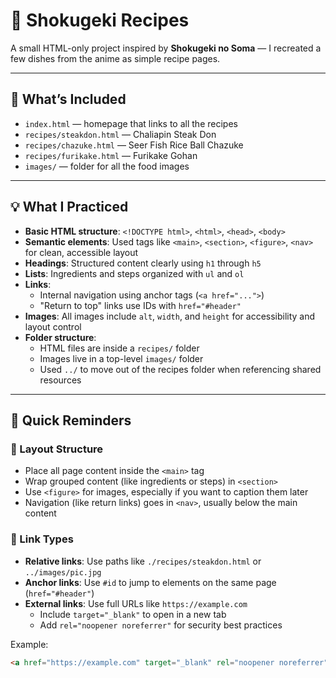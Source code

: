 # 🍱 Shokugeki Recipes

A small HTML-only project inspired by **Shokugeki no Soma** — I recreated a few dishes from the anime as simple recipe pages.

---

## 📝 What’s Included

- `index.html` — homepage that links to all the recipes
- `recipes/steakdon.html` — Chaliapin Steak Don
- `recipes/chazuke.html` — Seer Fish Rice Ball Chazuke
- `recipes/furikake.html` — Furikake Gohan  
- `images/` — folder for all the food images

---

## 💡 What I Practiced

- **Basic HTML structure**: `<!DOCTYPE html>`, `<html>`, `<head>`, `<body>`
- **Semantic elements**: Used tags like `<main>`, `<section>`, `<figure>`, `<nav>` for clean, accessible layout
- **Headings**: Structured content clearly using `h1` through `h5`
- **Lists**: Ingredients and steps organized with `ul` and `ol`
- **Links**: 
  - Internal navigation using anchor tags (`<a href="...">`)
  - "Return to top" links use IDs with `href="#header"`
- **Images**: All images include `alt`, `width`, and `height` for accessibility and layout control
- **Folder structure**:  
  - HTML files are inside a `recipes/` folder  
  - Images live in a top-level `images/` folder  
  - Used `../` to move out of the recipes folder when referencing shared resources

---

## 🧠 Quick Reminders

### 🧱 Layout Structure

- Place all page content inside the `<main>` tag
- Wrap grouped content (like ingredients or steps) in `<section>`
- Use `<figure>` for images, especially if you want to caption them later
- Navigation (like return links) goes in `<nav>`, usually below the main content

### 🔗 Link Types

- **Relative links**: Use paths like `./recipes/steakdon.html` or `../images/pic.jpg`
- **Anchor links**: Use `#id` to jump to elements on the same page (`href="#header"`)
- **External links**: Use full URLs like `https://example.com`  
  - Include `target="_blank"` to open in a new tab  
  - Add `rel="noopener noreferrer"` for security best practices

Example:
```html
<a href="https://example.com" target="_blank" rel="noopener noreferrer">External Site</a>

